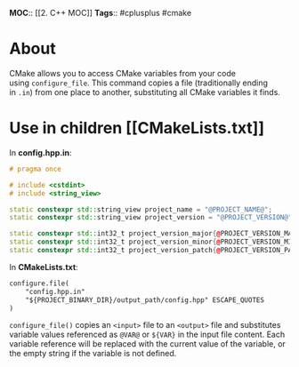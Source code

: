**MOC**:: [[2. C++ MOC]]
**Tags**:: #cplusplus #cmake 

# About
CMake allows you to access CMake variables from your code using `configure_file`. This command copies a file (traditionally ending in `.in`) from one place to another, substituting all CMake variables it finds.

# Use in children [[CMakeLists.txt]]
In **config.hpp.in**:
```hpp
# pragma once

# include <cstdint>
# include <string_view>

static constexpr std::string_view project_name = "@PROJECT_NAME@";
static constexpr std::string_view project_version = "@PROJECT_VERSION@";

static constexpr std::int32_t project_version_major{@PROJECT_VERSION_MAJOR@};
static constexpr std::int32_t project_version_minor{@PROJECT_VERSION_MINOR@};
static constexpr std::int32_t project_version_patch{@PROJECT_VERSION_PATCH@};
```
In **CMakeLists.txt**:
```txt
configure.file(
	"config.hpp.in"
	"${PROJECT_BINARY_DIR}/output_path/config.hpp" ESCAPE_QUOTES
)
```
`configure_file()` copies an `<input>` file to an `<output>` file and substitutes variable values referenced as `@VAR@` or `${VAR}` in the input file content. Each variable reference will be replaced with the current value of the variable, or the empty string if the variable is not defined.
